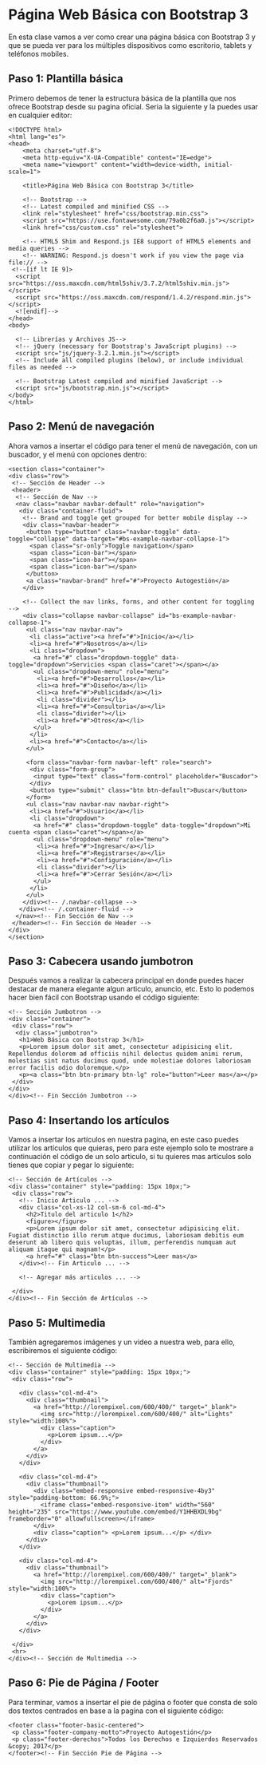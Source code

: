 Página Web Básica con Bootstrap 3
==========

En esta clase vamos a ver como crear una página básica con Bootstrap 3 y que se pueda ver para los múltiples dispositivos como escritorio, tablets y teléfonos mobiles.


Paso 1: Plantilla básica
--------------------

Primero debemos de tener la estructura básica de la plantilla que nos ofrece Bootstrap desde su pagina oficial. Seria la siguiente y la puedes usar en cualquier editor:

```
<!DOCTYPE html>
<html lang="es">
<head>
	<meta charset="utf-8">
	<meta http-equiv="X-UA-Compatible" content="IE=edge">
	<meta name="viewport" content="width=device-width, initial-scale=1">

	<title>Página Web Básica con Bootstrap 3</title>

	<!-- Bootstrap -->
	<!-- Latest compiled and minified CSS -->
	<link rel="stylesheet" href="css/bootstrap.min.css">
	<script src="https://use.fontawesome.com/79a0b2f6a0.js"></script>
	<link href="css/custom.css" rel="stylesheet">

	<!-- HTML5 Shim and Respond.js IE8 support of HTML5 elements and media queries -->
	<!-- WARNING: Respond.js doesn't work if you view the page via file:// -->
 <!--[if lt IE 9]>
  <script src="https://oss.maxcdn.com/html5shiv/3.7.2/html5shiv.min.js"></script>
  <script src="https://oss.maxcdn.com/respond/1.4.2/respond.min.js"></script>
  <![endif]-->
</head>
<body>

  <!-- Librerías y Archivos JS-->
  <!-- jQuery (necessary for Bootstrap's JavaScript plugins) -->
  <script src="js/jquery-3.2.1.min.js"></script>
  <!-- Include all compiled plugins (below), or include individual files as needed -->

  <!-- Bootstrap Latest compiled and minified JavaScript -->
  <script src="js/bootstrap.min.js"></script>
</body>
</html>

 ```

 Paso 2: Menú de navegación
 --------------------

 Ahora vamos a insertar el código para tener el menú de navegación, con un buscador, y el menú con opciones dentro:

 ```
 <section class="container">
 <div class="row">
  <!-- Sección de Header -->
  <header>
   <!-- Sección de Nav -->
   <nav class="navbar navbar-default" role="navigation">
    <div class="container-fluid">
     <!-- Brand and toggle get grouped for better mobile display -->
     <div class="navbar-header">
      <button type="button" class="navbar-toggle" data-toggle="collapse" data-target="#bs-example-navbar-collapse-1">
       <span class="sr-only">Toggle navigation</span>
       <span class="icon-bar"></span>
       <span class="icon-bar"></span>
       <span class="icon-bar"></span>
      </button>
      <a class="navbar-brand" href="#">Proyecto Autogestión</a>
     </div>

     <!-- Collect the nav links, forms, and other content for toggling -->
     <div class="collapse navbar-collapse" id="bs-example-navbar-collapse-1">
      <ul class="nav navbar-nav">
       <li class="active"><a href="#">Inicio</a></li>
       <li><a href="#">Nosotros</a></li>
       <li class="dropdown">
        <a href="#" class="dropdown-toggle" data-toggle="dropdown">Servicios <span class="caret"></span></a>
        <ul class="dropdown-menu" role="menu">
         <li><a href="#">Desarrollos</a></li>
         <li><a href="#">Diseño</a></li>
         <li><a href="#">Publicidad</a></li>
         <li class="divider"></li>
         <li><a href="#">Consultoria</a></li>
         <li class="divider"></li>
         <li><a href="#">Otros</a></li>
        </ul>
       </li>
       <li><a href="#">Contacto</a></li>
      </ul>

      <form class="navbar-form navbar-left" role="search">
       <div class="form-group">
        <input type="text" class="form-control" placeholder="Buscador">
       </div>
       <button type="submit" class="btn btn-default">Buscar</button>
      </form>
      <ul class="nav navbar-nav navbar-right">
       <li><a href="#">Usuario</a></li>
       <li class="dropdown">
        <a href="#" class="dropdown-toggle" data-toggle="dropdown">Mi cuenta <span class="caret"></span></a>
        <ul class="dropdown-menu" role="menu">
         <li><a href="#">Ingresar</a></li>
         <li><a href="#">Registrarse</a></li>
         <li><a href="#">Configuración</a></li>
         <li class="divider"></li>
         <li><a href="#">Cerrar Sesión</a></li>
        </ul>
       </li>
      </ul>
     </div><!-- /.navbar-collapse -->
    </div><!-- /.container-fluid -->
   </nav><!-- Fin Sección de Nav -->
  </header><!-- Fin Sección de Header -->
 </div>
</section>
 ```

 Paso 3: Cabecera usando jumbotron
 --------------------

Después vamos a realizar la cabecera principal en donde puedes hacer destacar de manera elegante algun articulo, anuncio, etc. Esto lo podemos hacer bien fácil con Bootstrap usando el código siguiente:

 ```
 <!-- Sección Jumbotron -->
<div class="container">
  <div class="row">
   <div class="jumbotron">
    <h1>Web Básica con Bootstrap 3</h1>
    <p>Lorem ipsum dolor sit amet, consectetur adipisicing elit. Repellendus dolorem ad officiis nihil delectus quidem animi rerum, molestias sint natus ducimus quod, unde molestiae dolores laboriosam error facilis odio doloremque.</p>
    <p><a class="btn btn-primary btn-lg" role="button">Leer mas</a></p>
  </div>
</div>
 </div><!-- Fin Sección Jumbotron -->

 ```

 Paso 4: Insertando los artículos
 --------------------

 Vamos a insertar los artículos en nuestra pagina, en este caso puedes utilizar los artículos que quieras, pero para este ejemplo solo te mostrare a continuación el código de un solo articulo, si tu quieres mas artículos solo tienes que copiar y pegar lo siguiente:

 ```
 <!-- Sección de Artículos -->
<div class="container" style="padding: 15px 10px;">
  <div class="row">
    <!-- Inicio Articulo ... -->
    <div class="col-xs-12 col-sm-6 col-md-4">
      <h2>Titulo del articulo 1</h2>
      <figure></figure>
      <p>Lorem ipsum dolor sit amet, consectetur adipisicing elit. Fugiat distinctio illo rerum atque ducimus, laboriosam debitis eum deserunt ab libero quis voluptas, illum, perferendis numquam aut aliquam itaque qui magnam!</p>
      <a href="#" class="btn btn-success">Leer mas</a>
    </div><!-- Fin Articulo ... -->
    
    <!-- Agregar más articulos ... -->
    
  </div>
 </div><!-- Fin Sección de Artículos -->

 ```

 Paso 5: Multimedia
 --------------------

 También agregaremos imágenes y un video a nuestra web, para ello, escribiremos el siguiente código:

 ```
 <!-- Sección de Multimedia -->
<div class="container" style="padding: 15px 10px;">
  <div class="row">

    <div class="col-md-4">
      <div class="thumbnail">
        <a href="http://lorempixel.com/600/400/" target="_blank">
          <img src="http://lorempixel.com/600/400/" alt="Lights" style="width:100%">
          <div class="caption">
            <p>Lorem ipsum...</p>
          </div>
        </a>
      </div>
    </div>

    <div class="col-md-4">
      <div class="thumbnail">
        <div class="embed-responsive embed-responsive-4by3" style="padding-bottom: 66.9%;">
          <iframe class="embed-responsive-item" width="560" height="235" src="https://www.youtube.com/embed/Y1HHBXDL9bg" frameborder="0" allowfullscreen></iframe>
        </div>
        <div class="caption"> <p>Lorem ipsum...</p> </div>
      </div>
    </div>

    <div class="col-md-4">
      <div class="thumbnail">
        <a href="http://lorempixel.com/600/400/" target="_blank">
          <img src="http://lorempixel.com/600/400/" alt="Fjords" style="width:100%">
          <div class="caption">
            <p>Lorem ipsum...</p>
          </div>
        </a>
      </div>
    </div>

  </div>
  <hr>
 </div><!-- Sección de Multimedia -->
 ```

 Paso 6: Pie de Página / Footer
 --------------------

 Para terminar, vamos a insertar el pie de página o footer que consta de solo dos textos centrados en base a la pagina con el siguiente código:

 ```
 <footer class="footer-basic-centered">
  <p class="footer-company-motto">Proyecto Autogestión</p>
  <p class="footer-derechos">Todos los Derechos e Izquierdos Reservados &copy; 2017</p>
 </footer><!-- Fin Sección Pie de Página -->

 ```
